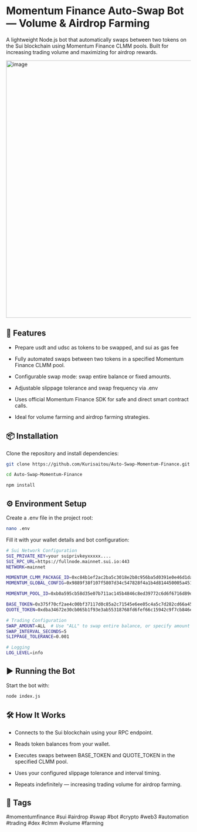 # Momentum Finance Auto-Swap Bot — Volume & Airdrop Farming
A lightweight Node.js bot that automatically swaps between two tokens on the Sui blockchain using Momentum Finance CLMM pools.
Built for increasing trading volume and maximizing for airdrop rewards.

<img width="1200" height="700" alt="image" src="https://github.com/user-attachments/assets/30f70007-d9d1-4124-96bb-b174798e8bfe" />

## 🚀 Features
- Prepare usdt and udsc as tokens to be swapped, and sui as gas fee
  
- Fully automated swaps between two tokens in a specified Momentum Finance CLMM pool.

- Configurable swap mode: swap entire balance or fixed amounts.

- Adjustable slippage tolerance and swap frequency via .env

- Uses official Momentum Finance SDK for safe and direct smart contract calls.

- Ideal for volume farming and airdrop farming strategies.

## 📦 Installation
Clone the repository and install dependencies:

```bash
git clone https://github.com/Kurisaitou/Auto-Swap-Momentum-Finance.git
```
```bash
cd Auto-Swap-Momentum-Finance
```
```bash
npm install
```

## ⚙️ Environment Setup
Create a .env file in the project root:

```bash
nano .env
```
Fill it with your wallet details and bot configuration:
```bash
# Sui Network Configuration
SUI_PRIVATE_KEY=your suiprivkeyxxxxx....
SUI_RPC_URL=https://fullnode.mainnet.sui.io:443
NETWORK=mainnet

MOMENTUM_CLMM_PACKAGE_ID=0xc84b1ef2ac2ba5c3018e2b8c956ba5d0391e0e46d1daa1926d5a99a6a42526b4
MOMENTUM_GLOBAL_CONFIG=0x9889f38f107f5807d34c547828f4a1b4d814450005a4517a58a1ad476458abfc

MOMENTUM_POOL_ID=0xb0a595cb58d35e07b711ac145b4846c8ed39772c6d6f6716d89d71c64384543b

BASE_TOKEN=0x375f70cf2ae4c00bf37117d0c85a2c71545e6ee05c4a5c7d282cd66a4504b068::usdt::USDT
QUOTE_TOKEN=0xdba34672e30cb065b1f93e3ab55318768fd6fef66c15942c9f7cb846e2f900e7::usdc::USDC

# Trading Configuration
SWAP_AMOUNT=ALL  # Use "ALL" to swap entire balance, or specify amount like "0.1"
SWAP_INTERVAL_SECONDS=5
SLIPPAGE_TOLERANCE=0.001

# Logging
LOG_LEVEL=info
```

## ▶️ Running the Bot
Start the bot with:
```bash
node index.js
```

## 🛠 How It Works
- Connects to the Sui blockchain using your RPC endpoint.

- Reads token balances from your wallet.

- Executes swaps between BASE_TOKEN and QUOTE_TOKEN in the specified CLMM pool.

- Uses your configured slippage tolerance and interval timing.

- Repeats indefinitely — increasing trading volume for airdrop farming.

## 🔖 Tags
#momentumfinance #sui #airdrop #swap #bot #crypto #web3 #automation #trading #dex #clmm #volume #farming
